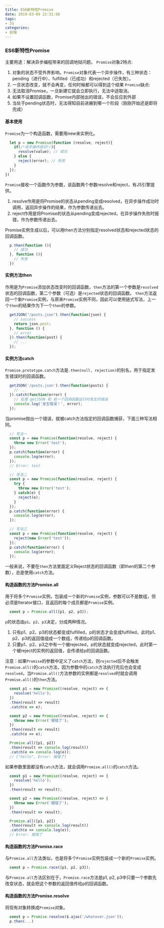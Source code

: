 ```yaml
---
title: ES6新特性Promise
date: 2019-03-09 22:31:56
tags:
- JS
categories:
- 前端
---
```


### ES6新特性Promise
主要用途：解决异步编程带来的回调地狱问题。
`Promise`对象2特点:
1. 对象的状态不受外界影响。`Promise`对象代表一个异步操作，有三种状态：pending（进行中）、fulfilled（已成功）和rejected（已失败）。
2. 一旦状态改变，就不会再变，任何时候都可以得到这个结果
`Promise`缺点:
1. 无法取消Promise，一旦新建它就会立即执行，无法中途取消。
2. 如果不设置回调函数，Promise内部抛出的错误，不会反应到外部
3. 当处于pending状态时，无法得知目前进展到哪一个阶段（刚刚开始还是即将完成）

<!-- more -->
#### 基本使用
`Promise`为一个构造函数，需要用new来实例化。
```js
  let p = new Promise(function (resolve, reject){
    if(/*异步操作成功*/){
      resolve(value); // 成功
    } else {
      reject(error); // 失败
    }
  });
})
```
`Promise`接收一个函数作为参数，该函数两个参数resolve和reject，有JS引擎提供。
1. resolve作用是将Promise的状态从pending变成resolved，在异步操作成功时调用，返回异步操作的结果，作为参数传递出去。
2. reject作用是将Promise的状态从pending变成rejected，在异步操作失败时报错，作为参数传递出去。

Promise实例生成以后，可以用then方法分别指定resolved状态和rejected状态的回调函数。
```js
  p.then(function (){
    // 成功
  }, function (){
    // 失败
  })
```

#### 实例方法then

作用是为`Promise`添加状态改变时的回调函数，`then`方法的第一个参数是`resolved`状态的回调函数，第二个参数（可选）是`rejected`状态的回调函数。
`then`方法返回一个新`Promise`实例，与原来`Promise`实例不同，因此可以使用链式写法，上一个`then`的结果作为下一个`then`的参数。

```js
  getJSON("/posts.json").then(function(json) {
    // success
    return json.post;
  }, function () {
    // error
  }).then(function(post) {
    // ...
  });
```
#### 实例方法catch
`Promise.prototype.catch`方法是`.then(null, rejection)`的别名，用于指定发生错误时的回调函数。
```js
  getJSON('/posts.json').then(function(posts) {
    // ...
  }).catch(function(error) {
    // 处理 getJSON 和 前一个回调函数运行时发生的错误
    console.log('发生错误！', error);
  });
```
当promise抛出一个错误，就被catch方法指定的回调函数捕获，下面三种写法相同。
```js
  // 写法一
  const p = new Promise(function(resolve, reject) {
    throw new Error('test');
  });
  p.catch(function(error) {
    console.log(error);
  });
  // Error: test

  // 写法二
  const p = new Promise(function(resolve, reject) {
    try {
      throw new Error('test');
    } catch(e) {
      reject(e);
    }
  });
  p.catch(function(error) {
    console.log(error);
  });

  // 写法三
  const p = new Promise(function(resolve, reject) {
    reject(new Error('test'));
  });
  p.catch(function(error) {
    console.log(error);
  });
```

一般来说，不要在`then`方法里面定义Reject状态的回调函数（即then的第二个参数），总是使用`catch`方法。

#### 构造函数的方法Promise.all
用于将多个`Promise`实例，包装成一个新的`Promise`实例，参数可以不是数组，但必须是Iterator接口，且返回的每个成员都是`Promise`实例。
```js
  const p = Promise.all([p1, p2, p3]);
```
`p`的状态由`p1`、`p2`、`p3`决定，分成两种情况。
1. 只有p1、p2、p3的状态都变成fulfilled，p的状态才会变成fulfilled，此时p1、p2、p3的返回值组成一个数组，传递给p的回调函数。
2. 只要p1、p2、p3之中有一个被rejected，p的状态就变成rejected，此时第一个被reject的实例的返回值，会传递给p的回调函数。

注意：如果`Promise`的参数中定义了`catch`方法，则`rejected`后不会触发`Promise.all()`的`catch`方法，因为参数中的`catch`方法执行完后也会变成`resolved`，当`Promise.all()`方法参数的实例都是`resolved`时就会调用`Promise.all()`的`then`方法。
```js
  const p1 = new Promise((resolve, reject) => {
    resolve('hello');
  })
  .then(result => result)
  .catch(e => e);

  const p2 = new Promise((resolve, reject) => {
    throw new Error('报错了');
  })
  .then(result => result)
  .catch(e => e);

  Promise.all([p1, p2])
  .then(result => console.log(result))
  .catch(e => console.log(e));
  // ["hello", Error: 报错了]
```
如果参数里面都没有`catch`方法，就会调用`Promise.all()`的`catch`方法。
```js
  const p1 = new Promise((resolve, reject) => {
    resolve('hello');
  })
  .then(result => result);

  const p2 = new Promise((resolve, reject) => {
    throw new Error('报错了');
  })
  .then(result => result);

  Promise.all([p1, p2])
  .then(result => console.log(result))
  .catch(e => console.log(e));
  // Error: 报错了
```
#### 构造函数的方法Promise.race
与`Promise.all`方法类似，也是将多个`Promise`实例包装成一个新的`Promise`实例。
```js
  const p = Promise.race([p1, p2, p3]);
```
与`Promise.all`方法区别在于，`Promise.race`方法是p1, p2, p3中只要一个参数先改变状态，就会把这个参数的返回值传给p的回调函数。

#### 构造函数的方法Promise.resolve
将现有对象转换成`Promise`对象。
```js
  const p = Promise.resolve($.ajax('/whatever.json'));
  p.then(...)
```
